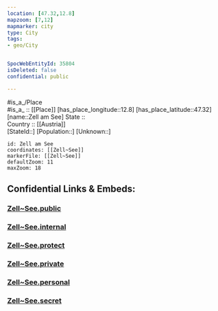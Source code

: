 ```yaml
---
location: [47.32,12.8] 
mapzoom: [7,12] 
mapmarker: city 
type: City
tags:
- geo/City


SpocWebEntityId: 35804
isDeleted: false
confidential: public

---
```

#is_a_/Place  
#is_a_ :: [[Place]] 
[has_place_longitude::12.8] 
[has_place_latitude::47.32] 
[name::Zell am See] 
State ::  
Country :: [[Austria]]  
[StateId::] 
[Population::] 
[Unknown::] 


```leaflet
id: Zell am See
coordinates: [[Zell~See]] 
markerFile: [[Zell~See]] 
defaultZoom: 11 
maxZoom: 18
```


## Confidential Links & Embeds: 

### [Zell~See.public](/_public/\Earth\Continent\Europe\Europe~Central\Austria\Austrias_States\Salzburg,State\CityZell~See.public.md) 

### [Zell~See.internal](/_internal/\Earth\Continent\Europe\Europe~Central\Austria\Austrias_States\Salzburg,State\CityZell~See.internal.md) 

### [Zell~See.protect](/_protect/\Earth\Continent\Europe\Europe~Central\Austria\Austrias_States\Salzburg,State\CityZell~See.protect.md) 

### [Zell~See.private](/_private/\Earth\Continent\Europe\Europe~Central\Austria\Austrias_States\Salzburg,State\CityZell~See.private.md) 

### [Zell~See.personal](/_personal/\Earth\Continent\Europe\Europe~Central\Austria\Austrias_States\Salzburg,State\CityZell~See.personal.md) 

### [Zell~See.secret](/_secret/\Earth\Continent\Europe\Europe~Central\Austria\Austrias_States\Salzburg,State\CityZell~See.secret.md)

